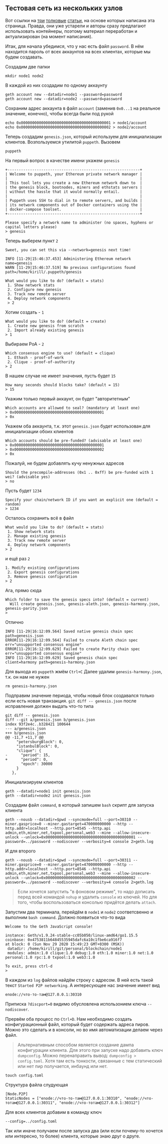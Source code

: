 ## Тестовая сеть из нескольких узлов

Вот ссылки на [три](https://www.c-sharpcorner.com/article/setup-your-private-ethereum-network-with-geth2/) [толковые](https://medium.com/coinmonks/private-ethereum-by-example-b77063bb634f) [статьи](https://habr.com/ru/post/481052/), на основе которых написана эта cтраница. Правда, они уже устарели и авторы сразу предлагают использовать контейнеры, поэтому материал переработан и актуализирован (на момент написания).

Итак, для начала убедимся, что у нас есть файл `password`. В нём находится пароль от всех аккаунтов на всех клиентах, которые мы будем создавать.

Создадим две папки
```
mkdir node1 node2
```
В каждой из них создадим по одному аккаунту
```
geth account new --datadir=node1 --password=password
geth account new --datadir=node2 --password=password
```
Сохраним адрес аккаунта в файл `account` (заменив `0x0...1` на реальное значение, конечно), чтобы всегда были под рукой
```
echo 0x0000000000000000000000000000000000000001 > node1/account
echo 0x0000000000000000000000000000000000000002 > node2/account
```
Теперь создадим `genesis.json`, который используем для инициализации клиентов. Возпользуемся утилитой `puppeth`.
Вызовем
```
puppeth
```
На первый вопрос в качестве имени укажем `genesis`
```
+-----------------------------------------------------------+
| Welcome to puppeth, your Ethereum private network manager |
|                                                           |
| This tool lets you create a new Ethereum network down to  |
| the genesis block, bootnodes, miners and ethstats servers |
| without the hassle that it would normally entail.         |
|                                                           |
| Puppeth uses SSH to dial in to remote servers, and builds |
| its network components out of Docker containers using the |
| docker-compose toolset.                                   |
+-----------------------------------------------------------+

Please specify a network name to administer (no spaces, hyphens or capital letters please)
> genesis
```
Теперь выберем пункт `2`
```
Sweet, you can set this via --network=genesis next time!

INFO [11-29|15:46:37.453] Administering Ethereum network           name=genesis
WARN [11-29|15:46:37.519] No previous configurations found         path=/home/kirill/.puppeth/genesis

What would you like to do? (default = stats)
 1. Show network stats
 2. Configure new genesis
 3. Track new remote server
 4. Deploy network components
 > 2
```
Хотим создать - `1`
```
What would you like to do? (default = create)
 1. Create new genesis from scratch
 2. Import already existing genesis
> 1
```
Выбираем PoA - `2`
```
Which consensus engine to use? (default = clique)
 1. Ethash - proof-of-work
 2. Clique - proof-of-authority
> 2
```
В нашем случае не имеет значения, пусть будет `15`
```
How many seconds should blocks take? (default = 15)
> 15
```
Укажим только первый аккаунт, он будет "авторитетным"
```
Which accounts are allowed to seal? (mandatory at least one)
> 0x0000000000000000000000000000000000000001
> 0x
```
Укажем оба аккаунта, т.к. этот `genesis.json` будет использован для инициализации обоих клиентов
```
Which accounts should be pre-funded? (advisable at least one)
> 0x0000000000000000000000000000000000000001
> 0x0000000000000000000000000000000000000002
> 0x
```
Пожалуй, не будем добавлять кучу ненужных адресов
```
Should the precompile-addresses (0x1 .. 0xff) be pre-funded with 1 wei? (advisable yes)
> no
```
Пусть будет `1234`
```
Specify your chain/network ID if you want an explicit one (default = random)
> 1234
```
Осталось сохранить всё в файл
```
What would you like to do? (default = stats)
 1. Show network stats
 2. Manage existing genesis
 3. Track new remote server
 4. Deploy network components
> 2
```
и ещё раз `2`
```
1. Modify existing configurations
 2. Export genesis configurations
 3. Remove genesis configuration
> 2
```
Ага, прямо сюда
```
Which folder to save the genesis specs into? (default = current)
  Will create genesis.json, genesis-aleth.json, genesis-harmony.json, genesis-parity.json
>
```
Отлично
```
INFO [11-29|16:12:09.564] Saved native genesis chain spec          path=genesis.json
ERROR[11-29|16:12:09.564] Failed to create Aleth chain spec        err="unsupported consensus engine"
ERROR[11-29|16:12:09.629] Failed to create Parity chain spec       err="unsupported consensus engine"
INFO [11-29|16:12:09.629] Saved genesis chain spec                 client=harmony path=genesis-harmony.json
```
Для выхода из `puppeth` жмём `Ctrl+C`
Далее удалим `genesis-harmony.json`, т.к. он нам не нужен
```
rm genesis-harmony.json
```
Подправим значение периода, чтобы новый блок создавался только если есть новая транзакция. `git diff -- genesis.json` после исправления должен выдать что-то типа
```
git diff -- genesis.json
diff --git a/genesis.json b/genesis.json
index 93f2e4c..b328421 100644
--- a/genesis.json
+++ b/genesis.json
@@ -11,7 +11,7 @@
     "petersburgBlock": 0,
     "istanbulBlock": 0,
     "clique": {
-      "period": 15,
+      "period": 0,
       "epoch": 30000
     }
   },
```
Инициализируем клиентов
```
geth --datadir=node1 init genesis.json
geth --datadir=node2 init genesis.json
```
Создадим файл `command`, в который запишем `bash` скрипт для запуска клиента
```
geth --nousb --datadir=$pwd --syncmode=full --port=30310 --miner.gasprice=0 --miner.gastarget=470000000000 --http --http.addr=localhost --http.port=8545 --http.api admin,eth,miner,net,txpool,personal,web3 --mine --allow-insecure-unlock --unlock=0x0000000000000000000000000000000000000001 --password=../password --nodiscover --verbosity=4 console 2>geth.log
```
И для второго
```
geth --nousb --datadir=$pwd --syncmode=full --port=30311 --miner.gasprice=0 --miner.gastarget=470000000000 --http --http.addr=localhost --http.port=8546 --http.api admin,eth,miner,net,txpool,personal,web3 --mine --allow-insecure-unlock --unlock=0x0000000000000000000000000000000000000002 --password=../password --nodiscover --verbosity=4 console 2>geth.log
```

> Если хочется запустить "в фоновом режиме", то надо дописать перед всей командой `nohup` и удалить `console` из ключей. Но для того, чтобы воспользоваться консолью придётся делать `attach`.

Запустим два терминала, перейдём в `node1` и `node2` соответсвенно и выполним `bash command`. Должно появиться что-то вида
```
Welcome to the Geth JavaScript console!

instance: Geth/v1.9.24-stable-cc05b050/linux-amd64/go1.15.5
coinbase: 0x4753811b64845535945dafc6a10c1fbe6ca916f7
at block: 0 (Sun Nov 29 2020 15:49:23 GMT+0300 (MSK))
 datadir: /home/kirill/git/personal/blockchain/node1
 modules: admin:1.0 clique:1.0 debug:1.0 eth:1.0 miner:1.0 net:1.0 personal:1.0 rpc:1.0 txpool:1.0 web3:1.0

To exit, press ctrl-d
> 
```
В каждом из `log` файлов найдём строку с адресом. В ней есть такой текст `Started P2P networking`. А интересующее нас значение имеет вид
```
enode://что-то-там@127.0.0.1:30310
```
Приписка `?discport=0` видимо обусловлена использонием ключа `--nodiscover`.

Прервём оба процесс по `Ctrl+D`. Нам необходимо создать конфигурационный файл, который будет содержать адреса пиров. Можно это сделать и в консоли, но во имя автоматизации делаем через файл.
> Альтернативным способом является создание дампа конфигурации клиента. Для этого при запуске надо добавить ключ `dumpconfig`. Можно перенаправить вывод: `dumpconfig > config.toml`. Хотя там есть тонкости, связанные с тем статический или нет пир получается, инбаунд или нет.
```
touch config.toml
```
Структура файла слудующая
```
[Node.P2P]
StaticNodes = ["enode://что-то-там@127.0.0.1:30310", "enode://что-тотам@127.0.0.1:30311", "enode://что-тотам@127.0.0.1:30312"]
```

Для всех клиентов добавим в команду ключ
```
--config=../config.toml
```
Так или иначе получаем после запуска два (или если почему-то хочется или интересно, то более) клиента, которые знаю друг о друге.